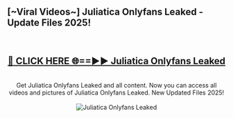 <h2>[~Viral Videos~] Juliatica Onlyfans Leaked - Update Files 2025!</h2>
<br>
<div align="center">
<h2><a href="https://betterlinks.top/A2PfLJ" rel="nofollow">🔴 CLICK HERE 🌐==►► Juliatica Onlyfans Leaked</a></h2>
<br>
Get Juliatica Onlyfans Leaked and all content. Now you can access all videos and pictures of Juliatica Onlyfans Leaked. New Updated Files 2025!
<br>
<br>
<a href="https://betterlinks.top/A2PfLJ" rel="nofollow" data-target="animated-image.originalLink"><img src="https://i.ibb.co.com/WyWwxjT/player-gif2.gif" alt="Juliatica Onlyfans Leaked" style="max-width: 100%; display: inline-block;" data-target="animated-image.originalImage"></a>
</div>
<br>
